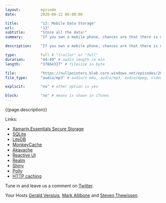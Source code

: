 ```yaml
---
layout:         episode
date: 			2020-08-12 00:00:00

title: 			"12: Mobile Data Storage"
url:            "12"
subtitle: 		"Store all the data!"
summary: 		"If you own a mobile phone, chances are that there is data stored on it somewhere. There are hardly any apps around today that don't need some form of data storage, so how is that done? What caveats are there to it, and what about caching or syncing data back to a backend? All of that and more on this episode!"

description: 	"If you own a mobile phone, chances are that there is data stored on it somewhere. There are hardly any apps around today that don't need some form of data storage, so how is that done? What caveats are there to it, and what about caching or syncing data back to a backend? All of that and more on this episode!"

type:			full # "trailer" or "full"
duration: 		"44:49" # audio length in min
length: 		"37864327" # filesize in byte

file: 			"https://nullpointers.blob.core.windows.net/episodes/20200812_DataStorage_mono.mp3"
file_type: 		"audio/mp3" # audio/x-m4a, audio/mp3, audio/mpeg, video/quicktime, video/mp4, video/x-m4v, application/pdf, and document/x-epub

explicit: 		"no" # other option is yes

block: 			"no" # means is shown in iTunes
---
```


{{page.description}}

Links:

- [Xamarin.Essentials Secure Storage](https://docs.microsoft.com/en-us/xamarin/essentials/secure-storage)
- [SQLite](https://sqlite.org/index.html)
- [LiteDB](https://www.litedb.org)
- [MonkeyCache](https://github.com/jamesmontemagno/monkey-cache)
- [Akavache](https://github.com/reactiveui/Akavache)
- [Reactive UI](https://github.com/reactiveui)
- [Realm](https://realm.io/)
- [Shiny](https://github.com/shinyorg/shiny) 
- [Polly](http://www.thepollyproject.org/)
- [HTTP caching](https://developers.google.com/web/fundamentals/performance/optimizing-content-efficiency/http-caching)

Tune in and leave us a comment on [Twitter](https://twitter.com/nullpointersio).

Your Hosts [Gerald Versluis](https://twitter.com/jfversluis), [Mark Allibone](https://twitter.com/mallibone) and [Steven Thewissen](https://twitter.com/devnl).
